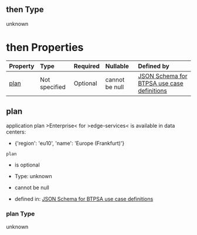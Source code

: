 ## then Type

unknown

# then Properties

| Property      | Type          | Required | Nullable       | Defined by                                                                                                                                                                                                                                      |
| :------------ | :------------ | :------- | :------------- | :---------------------------------------------------------------------------------------------------------------------------------------------------------------------------------------------------------------------------------------------- |
| [plan](#plan) | Not specified | Optional | cannot be null | [JSON Schema for BTPSA use case definitions](btpsa-usecase-properties-services-items-allof-2-then-allof-18-then-allof-0-then-properties-plan.md "undefined#/properties/services/items/allOf/2/then/allOf/18/then/allOf/0/then/properties/plan") |

## plan

application plan >Enterprise< for >edge-services< is available in data centers:

*   {'region': 'eu10', 'name': 'Europe (Frankfurt)'}

`plan`

*   is optional

*   Type: unknown

*   cannot be null

*   defined in: [JSON Schema for BTPSA use case definitions](btpsa-usecase-properties-services-items-allof-2-then-allof-18-then-allof-0-then-properties-plan.md "undefined#/properties/services/items/allOf/2/then/allOf/18/then/allOf/0/then/properties/plan")

### plan Type

unknown
